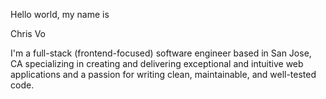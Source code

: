 Hello world, my name is

Chris Vo

I'm a full-stack (frontend-focused) software engineer based in San Jose, CA specializing in creating and delivering exceptional and intuitive web applications and a passion for writing clean, maintainable, and well-tested code.